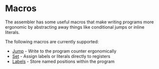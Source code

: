 # Macros

The assembler has some useful macros that make writing programs more ergonomic by abstracting away things like conditional jumps or inline literals.

The following macros are currently supported:

- [Jump](./jump.md) - Write to the program counter ergonomically
- [Set](./set.md) - Assign labels or literals directly to registers
- [Labels](./labels.md) - Store named positions within the program